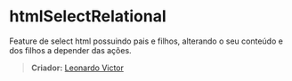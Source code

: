 # htmlSelectRelational
Feature de select html possuindo pais e filhos, alterando o seu conteúdo e dos filhos a depender das ações.
> **Criador:** [Leonardo Victor](https://twitter.com/leonardovff)
